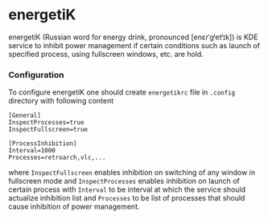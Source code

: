 # energetiK
energetiK (Russian word for energy drink, pronounced [enɛrˈɡʲetʲɪk]) is KDE service to inhibit power management if certain conditions such as launch of specified process, using fullscreen windows, etc. are hold.

### Configuration
To configure energetiK one should create `energetikrc` file in `.config` directory with following content
```
[General]
InspectProcesses=true
InspectFullscreen=true

[ProcessInhibition]
Interval=1000
Processes=retroarch,vlc,...
```
where `InspectFullscreen` enables inhibition on switching of  any window in fullscreen mode and `InspectProcesses` enables inhibition on launch of certain process with `Interval` to be interval at which the service should actualize inhibition list and `Processes` to be list of processes that should cause inhibition of power management.
